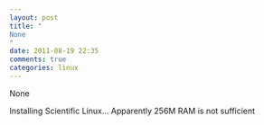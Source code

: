 ```yaml
---
layout: post
title: "
None
"
date: 2011-08-19 22:35
comments: true
categories: linux
---
```


None


Installing Scientific Linux… Apparently 256M RAM is not sufficient

